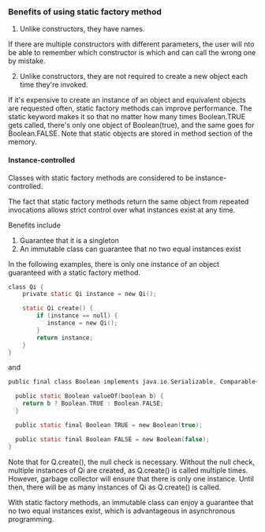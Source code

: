 ### Benefits of using static factory method

1. Unlike constructors, they have names.

If there are multiple constructors with different parameters, the user will nto be able to remember which constructor is which and can call the wrong one by mistake.

2. Unlike constructors, they are not required to create a new object each time they're invoked.

If it's expensive to create an instance of an object and equivalent objects are requested often, static factory methods can improve performance. The static keyword makes it so that no matter how many times Boolean.TRUE gets called, there's only one object of Boolean(true), and the same goes for Boolean.FALSE. Note that static objects are stored in method section of the memory.

#### Instance-controlled

Classes with static factory methods are considered to be instance-controlled.

The fact that static factory methods return the same object from repeated invocations allows strict control over what instances exist at any time.

Benefits include

1. Guarantee that it is a singleton
2. An immutable class can guarantee that no two equal instances exist

In the following examples, there is only one instance of an object guaranteed with a static factory method.

```c
class Qi {
    private static Qi instance = new Qi();

    static Qi create() {
        if (instance == null) {
           instance = new Qi();
        }
        return instance;
    }
}
```

and

```c
public final class Boolean implements java.io.Serializable, Comparable<Boolean> {

  public static Boolean valueOf(boolean b) {
    return b ? Boolean.TRUE : Boolean.FALSE;
  }

  public static final Boolean TRUE = new Boolean(true);

  public static final Boolean FALSE = new Boolean(false);
}
```

Note that for Q.create(), the null check is necessary. Without the null check, multiple instances of Qi are created, as Q.create() is called multiple times. However, garbage collector will ensure that there is only one instance. Until then, there will be as many instances of Qi as Q.create() is called.

With static factory methods, an immutable class can enjoy a guarantee that no two equal instances exist, which is advantageous in asynchronous programming.
